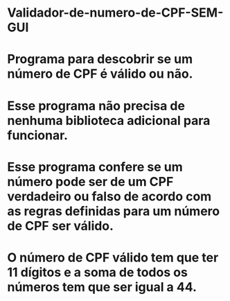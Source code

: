 # Validador-de-numero-de-CPF-SEM-GUI
# Programa para descobrir se um número de CPF é válido ou não.
# Esse programa não precisa de nenhuma biblioteca adicional para funcionar.
# Esse programa confere se um número pode ser de um CPF verdadeiro ou falso de acordo com as regras definidas para um número de CPF ser válido.
# O número de CPF válido tem que ter 11 dígitos e a soma de todos os números tem que ser igual a 44.
